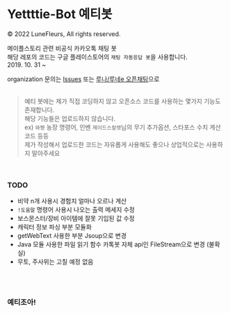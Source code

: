 # Yettttie-Bot 예티봇
© 2022 LuneFleurs, All rights reserved.   

메이플스토리 관련 비공식 카카오톡 채팅 봇    
해당 레포의 코드는 구글 플레이스토어의 `채팅 자동응답 봇`을 사용합니다.   
2019. 10. 31 ~       
   
   
organization 문의는 [Issues](https://github.com/Yettttie-Bot/Yettttie-Bot/issues "go to issue") 또는 [루나/루네e 오픈채팅](https://open.kakao.com/me/lu_ne "카카오톡 오픈프로필")으로 
<br><br>
> 예티 봇에는 제가 직접 코딩하지 않고 오픈소스 코드를 사용하는 몇가지 기능도 존재합니다.   
> 해당 기능들은 업로드하지 않습니다.   
> ex) `와쨩` 농장 명령어, 인벤 `제이드스칼렛`님의 무기 추가옵션, 스타포스 수치 계산 코드 등등   
> 제가 작성해서 업로드한 코드는 자유롭게 사용해도 좋으나 상업적으로는 사용하지 말아주세요
<br>

### TODO   
- 비약 n개 사용시 경험치 얼마나 오르나 계산
- `!도움말` 명령어 사용시 나오는 출력 메세지 수정
-  보스몬스터/장비 아이템에 잘못 기입된 값 수정
- 캐릭터 정보 파싱 부분 모듈화
- getWebText 사용한 부분 Jsoup으로 변경
- Java 모듈 사용한 파일 읽기 함수 카톡봇 자체 api인 FileStream으로 변경 (불확실)
- 무토, 주사위는 고칠 예정 없음
   

<br><br>
### 예티조아!
